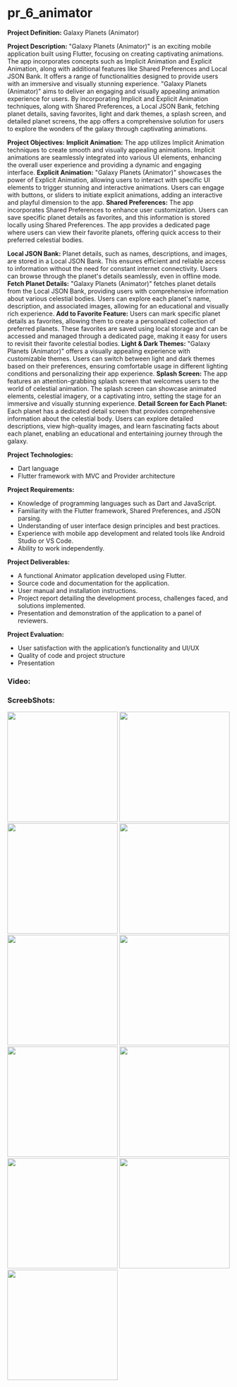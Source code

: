 # pr_6_animator

**Project Definition:** Galaxy Planets (Animator)

**Project Description:**
"Galaxy Planets (Animator)" is an exciting mobile application built using Flutter, focusing on
creating captivating animations. The app incorporates concepts such as Implicit Animation and
Explicit Animation, along with additional features like Shared Preferences and Local JSON
Bank. It offers a range of functionalities designed to provide users with an immersive and
visually stunning experience.
"Galaxy Planets (Animator)" aims to deliver an engaging and visually appealing animation
experience for users. By incorporating Implicit and Explicit Animation techniques, along with
Shared Preferences, a Local JSON Bank, fetching planet details, saving favorites, light and dark
themes, a splash screen, and detailed planet screens, the app offers a comprehensive solution for
users to explore the wonders of the galaxy through captivating animations.

**Project Objectives:**
**Implicit Animation:** The app utilizes Implicit Animation techniques to create smooth and
visually appealing animations. Implicit animations are seamlessly integrated into various UI
elements, enhancing the overall user experience and providing a dynamic and engaging interface.
**Explicit Animation:** "Galaxy Planets (Animator)" showcases the power of Explicit Animation,
allowing users to interact with specific UI elements to trigger stunning and interactive
animations. Users can engage with buttons, or sliders to initiate explicit animations, adding an
interactive and playful dimension to the app.
**Shared Preferences:** The app incorporates Shared Preferences to enhance user customization.
Users can save specific planet details as favorites, and this information is stored locally using
Shared Preferences. The app provides a dedicated page where users can view their favorite
planets, offering quick access to their preferred celestial bodies.

**Local JSON Bank:** Planet details, such as names, descriptions, and images, are stored in a Local
JSON Bank. This ensures efficient and reliable access to information without the need for
constant internet connectivity. Users can browse through the planet's details seamlessly, even in
offline mode.
**Fetch Planet Details:** "Galaxy Planets (Animator)" fetches planet details from the Local JSON
Bank, providing users with comprehensive information about various celestial bodies. Users can
explore each planet's name, description, and associated images, allowing for an educational and
visually rich experience.
**Add to Favorite Feature:** Users can mark specific planet details as favorites, allowing them to
create a personalized collection of preferred planets. These favorites are saved using local
storage and can be accessed and managed through a dedicated page, making it easy for users to
revisit their favorite celestial bodies.
**Light & Dark Themes:** "Galaxy Planets (Animator)" offers a visually appealing experience
with customizable themes. Users can switch between light and dark themes based on their
preferences, ensuring comfortable usage in different lighting conditions and personalizing their
app experience.
**Splash Screen:** The app features an attention-grabbing splash screen that welcomes users to the
world of celestial animation. The splash screen can showcase animated elements, celestial
imagery, or a captivating intro, setting the stage for an immersive and visually stunning
experience.
**Detail Screen for Each Planet:** Each planet has a dedicated detail screen that provides
comprehensive information about the celestial body. Users can explore detailed descriptions,
view high-quality images, and learn fascinating facts about each planet, enabling an educational
and entertaining journey through the galaxy.

**Project Technologies:**
- Dart language
- Flutter framework with MVC and Provider architecture

**Project Requirements:**
- Knowledge of programming languages such as Dart and JavaScript.
- Familiarity with the Flutter framework, Shared Preferences, and JSON parsing.
- Understanding of user interface design principles and best practices.
- Experience with mobile app development and related tools like Android Studio or VS Code.
- Ability to work independently.

**Project Deliverables:**
- A functional Animator application developed using Flutter.
- Source code and documentation for the application.
- User manual and installation instructions.
- Project report detailing the development process, challenges faced, and solutions implemented.
- Presentation and demonstration of the application to a panel of reviewers.

**Project Evaluation:**
- User satisfaction with the application’s functionality and UI/UX
- Quality of code and project structure
- Presentation


### Video:

### ScreebShots:

<img src = "https://github.com/DivyaSakariya/pr_6_animator/assets/113959976/cb23b507-bb6f-4f47-9c14-2f19336c465c" width = "250"></img>
<img src = "https://github.com/DivyaSakariya/pr_6_animator/assets/113959976/1051f327-3218-4cbb-8775-6b0aabb8c351" width = "250"></img>
<img src = "https://github.com/DivyaSakariya/pr_6_animator/assets/113959976/236d5ed4-1d5a-48ed-bfff-d7187bfdd05d" width = "250"></img>
<img src = "https://github.com/DivyaSakariya/pr_6_animator/assets/113959976/72b24877-5213-4f47-8a16-11cbff51cf79" width = "250"></img>
<img src = "https://github.com/DivyaSakariya/pr_6_animator/assets/113959976/b2e4ff30-6d48-46ed-b21d-7d09cc02a12d" width = "250"></img>
<img src = "https://github.com/DivyaSakariya/pr_6_animator/assets/113959976/587b05b3-16e5-4062-826f-40e855659ddb" width = "250"></img>
<img src = "https://github.com/DivyaSakariya/pr_6_animator/assets/113959976/fb62e183-bd71-4dc4-bf81-301ba6bb1f8c" width = "250"></img>
<img src = "https://github.com/DivyaSakariya/pr_6_animator/assets/113959976/7f0cefdc-23ca-45ad-af05-2ae717f122b8" width = "250"></img>
<img src = "https://github.com/DivyaSakariya/pr_6_animator/assets/113959976/910a2f10-7492-4934-af55-22931b82a903" width = "250"></img>
<img src = "https://github.com/DivyaSakariya/pr_6_animator/assets/113959976/51340ac5-9467-48b5-8b2b-8b03f84376ee" width = "250"></img>
<img src = "https://github.com/DivyaSakariya/pr_6_animator/assets/113959976/d5b62968-3b6b-4fa5-bcd6-8ec7173d57db" width = "250"></img>



